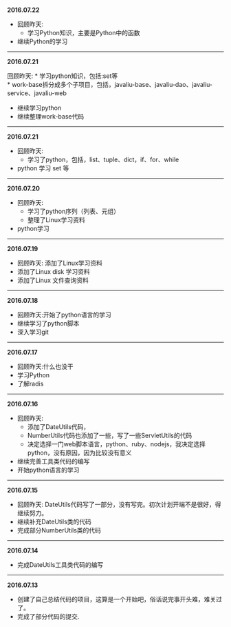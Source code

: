 **2016.07.22**

* 回顾昨天:           
	* 学习Python知识，主要是Python中的函数    
* 继续Python的学习     

-------------------------------------------------------------------------------

**2016.07.21**

回顾昨天:
	* 学习python知识，包括:set等        
	* work-base拆分成多个子项目，包括，javaliu-base、javaliu-dao、javaliu-service、javaliu-web      
* 继续学习python             
* 继续整理work-base代码      

-------------------------------------------------------------------------------

**2016.07.21**    

* 回顾昨天:
	* 学习了python，包括，list、tuple、dict，if、for、while
* python 学习 set 等

-------------------------------------------------------------------------------

**2016.07.20**   

* 回顾昨天:
	* 学习了python序列（列表、元组）
	* 整理了Linux学习资料
* python学习

-------------------------------------------------------------------------------

**2016.07.19**  

* 回顾昨天:  添加了Linux学习资料     
* 添加了Linux disk 学习资料     
* 添加了Linux 文件查询资料   

-------------------------------------------------------------------------------

**2016.07.18**

* 回顾昨天:开始了python语言的学习    
* 继续学习了python脚本      
* 深入学习git    

-------------------------------------------------------------------------------

**2016.07.17**

* 回顾昨天:什么也没干   
* 学习Python    
* 了解radis     

-------------------------------------------------------------------------------

**2016.07.16**

* 回顾昨天:
	* 添加了DateUtils代码，            
	* NumberUtils代码也添加了一些，写了一些ServletUtils的代码         
	* 决定选择一门web脚本语言，python、ruby、nodejs，我决定选择python，没有原因，因为比较没有意义        
* 继续完善工具类代码的编写        
* 开始python语言的学习     

-------------------------------------------------------------------------------

**2016.07.15**

* 回顾昨天: DateUtils代码写了一部分，没有写完。初次计划开端不是很好，得继续努力。
* 继续补充DateUtils类的代码
* 完成部分NumberUtils类的代码

-------------------------------------------------------------------------------

**2016.07.14**

* 完成DateUtils工具类代码的编写    

-------------------------------------------------------------------------------

**2016.07.13**

* 创建了自己总结代码的项目，这算是一个开始吧，俗话说完事开头难，难关过了。
* 完成了部分代码的提交.
	
